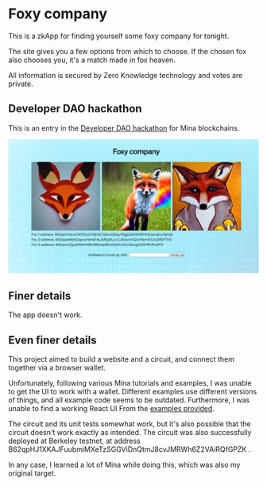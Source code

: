 # Foxy company

This is a zkApp for finding yourself some foxy company for tonight.

The site gives you a few options from which to choose. If the chosen fox also chooses you, it's a match made in fox heaven.

All information is secured by Zero Knowledge technology and votes are private.

## Developer DAO hackathon

This is an entry in the [Developer DAO hackathon](https://lu.ma/jypdmapk) for Mina blockchains.

<img src='foxycompany.png'/>

## Finer details

The app doesn't work.

## Even finer details

This project aimed to build a website and a circuit, and connect them together via a browser wallet.

Unfortunately, following various Mina tutorials and examples, I was unable to get the UI to work with a wallet. Different examples use different versions of things, and all example code seems to be outdated. Furthermore, I was unable to find a working React UI From the [examples provided](https://zkappsformina.com/).

The circuit and its unit tests somewhat work, but it's also possible that the circuit doesn't work exactly as intended. The circuit was also successfully deployed at Berkeley testnet, at address B62qpHJ1XKAJFuubmiMXeTzSGGViDnQtmJ8cvJMRWh6Z2VAiRQfGPZK .

In any case, I learned a lot of Mina while doing this, which was also my original target.

